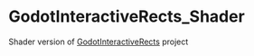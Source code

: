 # GodotInteractiveRects_Shader
Shader version of [GodotInteractiveRects](https://github.com/tatsuya19871219/GodotInteractiveRects) project
